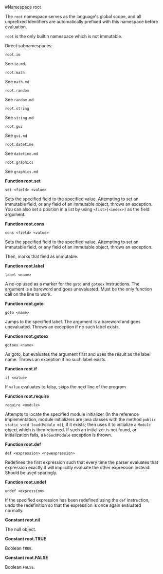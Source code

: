 #Namespace root

The `root` namespace serves as the language's global scope, and all unprefixed identifiers are automatically prefixed with this namespace before evaluation.

`root` is the only builtin namespace which is not immutable.

Direct subnamespaces:

```
root.io
```

See `io.md`.

```
root.math
```

See `math.md`

```
root.random
```

See `random.md`


```
root.string
```

See `string.md`

```
root.gui
```

See `gui.md`

```
root.datetime
```

See `datetime.md`

```
root.graphics
```

See `graphics.md`

**Function root.set**

```
set <field> <value>
```

Sets the specified field to the specified value. Attempting to set an immutable field, or any field of an immutable object, throws an exception. You can also set a position in a list by using `<list>[<index>]` as the field argument.

**Function root.cons**

```
cons <field> <value>
```

Sets the specified field to the specified value. Attempting to set an immutable field, or any field of an immutable object, throws an exception.

Then, marks that field as immutable.

**Function root.label**

```
label <name>
```

A no-op used as a marker for the `goto` and `gotoex` instructions. The argument is a bareword and goes unevaluated. Must be the only function call on the line to work.

**Function root.goto**

```
goto <name>
```

Jumps to the specified label.  The argument is a bareword and goes unevaluated. Throws an exception if no such label exists.

**Function root.gotoex**

```
gotoex <name>
```

As goto, but evaluates the argument first and uses the result as the label name. Throws an exception if no such label exists.

**Function root.if**

```
if <value>
```

If `value` evaluates to falsy, skips the next line of the program

**Function root.require**

```
require <module>
```

Attempts to locate the specified module initializer (In the reference implementation, module initializers are java classes with the method `public static void load(Module m)`), if it exists; then uses it to initialize a `Module` object which is then returned. If such an initializer is not found, or initialization fails, a `NoSuchModule` exception is thrown.

**Function root.def**

```
def <expression> <newexpression>
```

Redefines the first expression such that every time the parser evaluates that expression exactly it will implicitly evaluate the other expression instead. Should be used sparingly.

**Function root.undef**

```
undef <expression>
```

If the specified expression has been redefined using the `def` instruction, undo the redefinition so that the expression is once again evaluated normally.

**Constant root.nil**

The null object.

**Constant root.TRUE**

Boolean `TRUE`.

**Constant root.FALSE**

Boolean `FALSE`.

